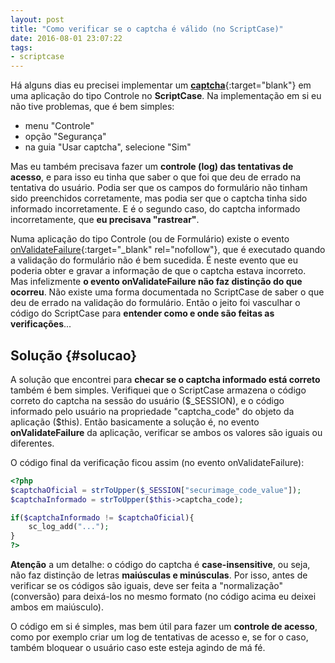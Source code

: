 ```yaml
---
layout: post
title: "Como verificar se o captcha é válido (no ScriptCase)"
date: 2016-08-01 23:07:22
tags:
- scriptcase
---
```


Há alguns dias eu precisei implementar um [**captcha**](http://www.scriptcase.com.br/blog/captcha-em-formularios/){:target="blank"} em uma aplicação do tipo Controle no **ScriptCase**. Na implementação em si eu não tive problemas, que é bem simples: 

* menu "Controle"
* opção "Segurança"
* na guia "Usar captcha", selecione "Sim"

Mas eu também precisava fazer um **controle (log) das tentativas de acesso**, e para isso eu tinha que saber o que foi que deu de errado na tentativa do usuário. Podia ser que os campos do formulário não tinham sido preenchidos corretamente, mas podia ser que o captcha tinha sido informado incorretamente. E é o segundo caso, do captcha informado incorretamente, que **eu precisava "rastrear"**.

Numa aplicação do tipo Controle (ou de Formulário) existe o evento [onValidateFailure](http://www.scriptcase.com.br/docs/pt_br/v81/manual_mp.htm#aplicacoes-de-formularios/formularios/eventos/eventos){:target="_blank" rel="nofollow"}, que é executado quando a validação do formulário não é bem sucedida. É neste evento que eu poderia obter e gravar a informação de que o captcha estava incorreto. Mas infelizmente **o evento onValidateFailure não faz distinção do que ocorreu**. Não existe uma forma documentada no ScriptCase de saber o que deu de errado na validação do formulário. Então o jeito foi vasculhar o código do ScriptCase para **entender como e onde são feitas as verificações**...

## Solução {#solucao}

A solução que encontrei para **checar se o captcha informado está correto** também é bem simples. Verifiquei que o ScriptCase armazena o código correto do captcha na sessão do usuário ($_SESSION), e o código informado pelo usuário na propriedade "captcha_code" do objeto da aplicação ($this). Então basicamente a solução é, no evento **onValidateFailure** da aplicação, verificar se ambos os valores são iguais ou diferentes.

O código final da verificação ficou assim (no evento onValidateFailure):

```php
<?php
$captchaOficial = strToUpper($_SESSION["securimage_code_value"]);
$captchaInformado = strToUpper($this->captcha_code);

if($captchaInformado != $captchaOficial){
	sc_log_add("...");
}
?>
```


**Atenção** a um detalhe: o código do captcha é **case-insensitive**, ou seja, não faz distinção de letras **maiúsculas e minúsculas**. Por isso, antes de verificar se os códigos são iguais, deve ser feita a "normalização" (conversão) para deixá-los no mesmo formato (no código acima eu deixei ambos em maiúsculo).

O código em si é simples, mas bem útil para fazer um **controle de acesso**, como por exemplo criar um log de tentativas de acesso e, se for o caso, também bloquear o usuário caso este esteja agindo de má fé.
